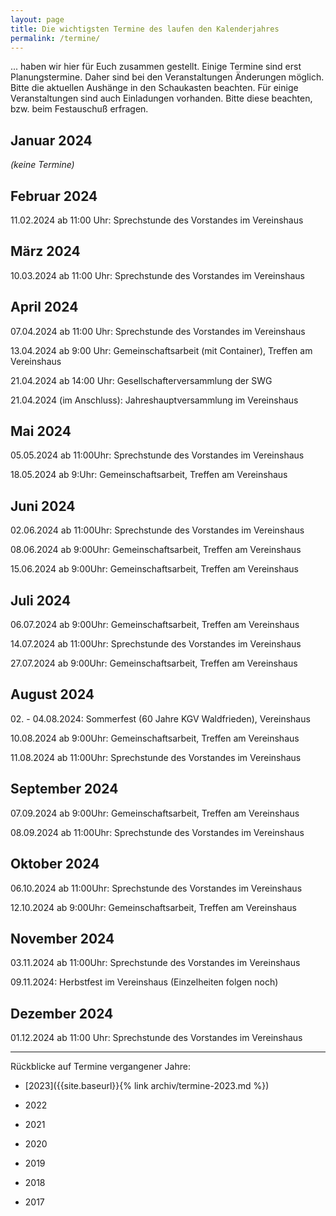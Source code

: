 ```yaml
---
layout: page
title: Die wichtigsten Termine des laufen den Kalenderjahres
permalink: /termine/
---
```


... haben wir hier für Euch zusammen gestellt. Einige Termine sind erst Planungstermine. Daher sind bei den Veranstaltungen Änderungen möglich. Bitte die aktuellen Aushänge in den Schaukasten beachten. Für einige Veranstaltungen sind auch Einladungen vorhanden. Bitte diese beachten, bzw. beim Festauschuß erfragen.

## Januar 2024

*(keine Termine)*

## Februar 2024

11.02.2024 ab 11:00 Uhr: Sprechstunde des Vorstandes im Vereinshaus

## März 2024

10.03.2024 ab 11:00 Uhr: Sprechstunde des Vorstandes im Vereinshaus

## April 2024

07.04.2024 ab 11:00 Uhr: Sprechstunde des Vorstandes im Vereinshaus

13.04.2024 ab 9:00 Uhr: Gemeinschaftsarbeit (mit Container), Treffen am Vereinshaus

21.04.2024 ab 14:00 Uhr: Gesellschafterversammlung der SWG 

21.04.2024 (im Anschluss): Jahreshauptversammlung im Vereinshaus

## Mai 2024

05.05.2024 ab 11:00Uhr: Sprechstunde des Vorstandes im Vereinshaus

18.05.2024 ab 9:Uhr: Gemeinschaftsarbeit, Treffen am Vereinshaus

## Juni 2024

02.06.2024 ab 11:00Uhr: Sprechstunde des Vorstandes im Vereinshaus

08.06.2024 ab 9:00Uhr: Gemeinschaftsarbeit, Treffen am Vereinshaus

15.06.2024 ab 9:00Uhr: Gemeinschaftsarbeit, Treffen am Vereinshaus

## Juli 2024

06.07.2024 ab 9:00Uhr: Gemeinschaftsarbeit, Treffen am Vereinshaus

14.07.2024 ab 11:00Uhr: Sprechstunde des Vorstandes im Vereinshaus

27.07.2024 ab 9:00Uhr: Gemeinschaftsarbeit, Treffen am Vereinshaus

## August 2024

02\. - 04.08.2024: Sommerfest (60 Jahre KGV Waldfrieden), Vereinshaus

10.08.2024 ab 9:00Uhr: Gemeinschaftsarbeit, Treffen am Vereinshaus

11.08.2024 ab 11:00Uhr: Sprechstunde des Vorstandes im Vereinshaus

## September 2024

07.09.2024 ab 9:00Uhr: Gemeinschaftsarbeit, Treffen am Vereinshaus

08.09.2024 ab 11:00Uhr: Sprechstunde des Vorstandes im Vereinshaus

## Oktober 2024

06.10.2024 ab 11:00Uhr: Sprechstunde des Vorstandes im Vereinshaus

12.10.2024 ab 9:00Uhr: Gemeinschaftsarbeit, Treffen am Vereinshaus

## November 2024

03.11.2024 ab 11:00Uhr: Sprechstunde des Vorstandes im Vereinshaus

09.11.2024: Herbstfest im Vereinshaus (Einzelheiten folgen noch)

## Dezember 2024

01.12.2024 ab 11:00 Uhr: Sprechstunde des Vorstandes im Vereinshaus


---

Rückblicke auf Termine vergangener Jahre:

- [2023]({{site.baseurl}}{% link archiv/termine-2023.md %})

- 2022

- 2021

- 2020

- 2019

- 2018

- 2017
